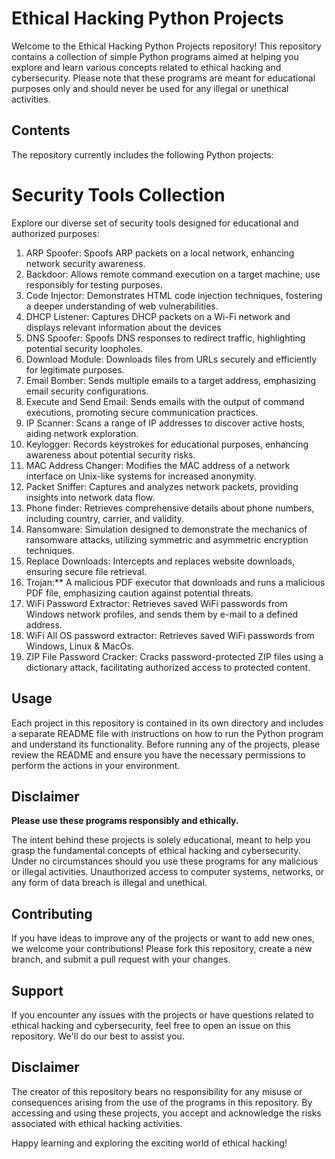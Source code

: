 # Ethical Hacking Python Projects

Welcome to the Ethical Hacking Python Projects repository! This repository contains a collection of simple Python programs aimed at helping you explore and learn various concepts related to ethical hacking and cybersecurity. Please note that these programs are meant for educational purposes only and should never be used for any illegal or unethical activities.

## Contents

The repository currently includes the following Python projects:

# Security Tools Collection

Explore our diverse set of security tools designed for educational and authorized purposes:

1. ARP Spoofer: Spoofs ARP packets on a local network, enhancing network security awareness.
2. Backdoor: Allows remote command execution on a target machine; use responsibly for testing purposes.
3. Code Injector: Demonstrates HTML code injection techniques, fostering a deeper understanding of web vulnerabilities.
4. DHCP Listener: Captures DHCP packets on a Wi-Fi network and displays relevant information about the devices
5. DNS Spoofer: Spoofs DNS responses to redirect traffic, highlighting potential security loopholes.
6. Download Module: Downloads files from URLs securely and efficiently for legitimate purposes.
7. Email Bomber: Sends multiple emails to a target address, emphasizing email security configurations.
8. Execute and Send Email: Sends emails with the output of command executions, promoting secure communication practices.
9. IP Scanner: Scans a range of IP addresses to discover active hosts, aiding network exploration.
10. Keylogger: Records keystrokes for educational purposes, enhancing awareness about potential security risks.
11. MAC Address Changer: Modifies the MAC address of a network interface on Unix-like systems for increased anonymity.
12. Packet Sniffer: Captures and analyzes network packets, providing insights into network data flow.
13. Phone finder: Retrieves comprehensive details about phone numbers, including country, carrier, and validity.
14. Ransomware: Simulation designed to demonstrate the mechanics of ransomware attacks, utilizing symmetric and asymmetric encryption techniques.
15. Replace Downloads: Intercepts and replaces website downloads, ensuring secure file retrieval.
16. Trojan:** A malicious PDF executor that downloads and runs a malicious PDF file, emphasizing caution against potential threats.
17. WiFi Password Extractor: Retrieves saved WiFi passwords from Windows network profiles, and sends them by e-mail to a defined address.
18. WiFi All OS password extractor: Retrieves saved WiFi passwords from Windows, Linux & MacOs.
19. ZIP File Password Cracker: Cracks password-protected ZIP files using a dictionary attack, facilitating authorized access to protected content.

## Usage

Each project in this repository is contained in its own directory and includes a separate README file with instructions on how to run the Python program and understand its functionality. Before running any of the projects, please review the README and ensure you have the necessary permissions to perform the actions in your environment.

## Disclaimer

**Please use these programs responsibly and ethically.**

The intent behind these projects is solely educational, meant to help you grasp the fundamental concepts of ethical hacking and cybersecurity. Under no circumstances should you use these programs for any malicious or illegal activities. Unauthorized access to computer systems, networks, or any form of data breach is illegal and unethical.

## Contributing

If you have ideas to improve any of the projects or want to add new ones, we welcome your contributions! Please fork this repository, create a new branch, and submit a pull request with your changes.

## Support

If you encounter any issues with the projects or have questions related to ethical hacking and cybersecurity, feel free to open an issue on this repository. We'll do our best to assist you.

## Disclaimer

The creator of this repository bears no responsibility for any misuse or consequences arising from the use of the programs in this repository. By accessing and using these projects, you accept and acknowledge the risks associated with ethical hacking activities.

Happy learning and exploring the exciting world of ethical hacking!

